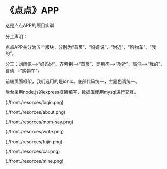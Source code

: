 # 《点点》APP
这是点点APP的项目实训

分工声明：

点点APP共分为五个版块，分别为“首页”、“妈妈说”、“附近”、“购物车”、“我的”。

分工：刘雨帆-->“妈妈说”、齐紫荆-->“首页”、吴鹏杰-->“附近”、高鸿-->“我的”、曹倩-->“购物车”。

前端页面框架，我们选用的是ionic。底部代码统一，主题色调统一。

后台采用node.js的express框架编写，数据库使用mysql进行交互。

(./front./resorces/login.png)

(./front./resorces/about.png)

(./front./resorces/mom-say.png)

(./front./resorces/write.png)

(./front./resorces/fujin.png)

(./front./resorces/car.png)

(./front./resorces/mine.png)
